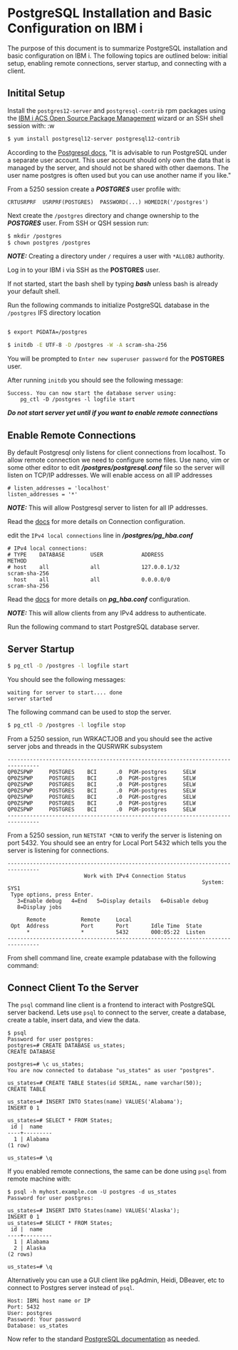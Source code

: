 # PostgreSQL Installation and Basic Configuration on IBM i

The purpose of this document is to summarize PostgreSQL installation and basic configuration on IBM i. The following topics are outlined below: initial setup, enabling remote connections, server startup, and connecting with a client.

## Initital Setup

Install the `postgres12-server` and `postgresql-contrib` rpm packages using the [IBM i ACS Open Source Package Management](https://www.ibm.com/support/pages/node/706903) wizard or an SSH shell session with:
:w
```bash
$ yum install postgresql12-server postgresql12-contrib
```

According to the [Postgresql docs](https://www.postgresql.org/docs/12/postgres-user.html), "It is advisable to run PostgreSQL under a separate user account. This user account should only own the data that is managed by the server, and should not be shared with other daemons. The user name postgres is often used but you can use another name if you like."

From a 5250 session create a ***POSTGRES*** user profile with:

```
CRTUSRPRF  USRPRF(POSTGRES)  PASSWORD(...) HOMEDIR('/postgres')
```

Next create the `/postgres` directory and change ownership to the ***POSTGRES*** user. From SSH or QSH session run:

```sh
$ mkdir /postgres
$ chown postgres /postgres
```

***NOTE:*** Creating a directory under `/` requires a user with `*ALLOBJ` authority.

Log in to your IBM i via SSH as the **POSTGRES** user.

If not started, start the bash shell by typing ***bash*** unless bash is already your default shell.

Run the following commands to initialize PostgreSQL database in the `/postgres` IFS directory location

```bash

$ export PGDATA=/postgres

$ initdb -E UTF-8 -D /postgres -W -A scram-sha-256
```

You will be prompted to `Enter new superuser password` for the **POSTGRES** user.

After running `initdb` you should see the following message:
```
Success. You can now start the database server using:
    pg_ctl -D /postgres -l logfile start
```
***Do not start server yet until if you want to enable remote connections***

## Enable Remote Connections

By default Postgresql only listens for client connections from localhost. To allow remote connection we need to configure some files. Use nano, vim or some other editor to edit ***/postgres/postgresql.conf*** file so the server will listen on TCP/IP addresses. We will enable access on all IP addresses

```
# listen_addresses = 'localhost'
listen_addresses = '*'
```
***NOTE:*** This will allow Postgresql server to listen for all IP addresses.

Read the [docs](https://www.postgresql.org/docs/12/runtime-config-connection.html) for more details on Connection configuration.

edit the `IPv4 local connections` line in ***/postgres/pg_hba.conf***

```
# IPv4 local connections:
# TYPE    DATABASE        USER            ADDRESS                 METHOD
# host    all             all             127.0.0.1/32            scram-sha-256
  host    all             all             0.0.0.0/0               scram-sha-256
```

Read the [docs](https://www.postgresql.org/docs/12/auth-pg-hba-conf.html) for more
details on ***pg_hba.conf*** configuration.

***NOTE:*** This will allow clients from any IPv4 address to authenticate.


Run the following command to start PostgreSQL database server.

## Server Startup

```bash
$ pg_ctl -D /postgres -l logfile start
```

You should see the following messages:
```
waiting for server to start.... done
server started
```

The following command can be used to stop the server.
```bash
$ pg_ctl -D /postgres -l logfile stop
```

From a 5250 session, run WRKACTJOB and you should see the active server jobs and threads in the QUSRWRK subsystem
```
--------------------------------------------------------------------------------
QP0ZSPWP     POSTGRES    BCI      .0  PGM-postgres     SELW
QP0ZSPWP     POSTGRES    BCI      .0  PGM-postgres     SELW
QP0ZSPWP     POSTGRES    BCI      .0  PGM-postgres     SELW
QP0ZSPWP     POSTGRES    BCI      .0  PGM-postgres     SELW
QP0ZSPWP     POSTGRES    BCI      .0  PGM-postgres     SELW
QP0ZSPWP     POSTGRES    BCI      .0  PGM-postgres     SELW
QP0ZSPWP     POSTGRES    BCI      .0  PGM-postgres     SELW
--------------------------------------------------------------------------------
```

From a 5250 session, run `NETSTAT *CNN` to verify the server is listening on port 5432. You should see an entry for Local Port 5432 which tells you the server is listening for connections.
```
--------------------------------------------------------------------------------
                        Work with IPv4 Connection Status                   
                                                             System:   SYS1
 Type options, press Enter.                                                
   3=Enable debug   4=End   5=Display details   6=Disable debug            
   8=Display jobs                                                          
                                                                           
      Remote           Remote     Local                                    
 Opt  Address          Port       Port       Idle Time  State              
      *                *          5432       000:05:22  Listen             
--------------------------------------------------------------------------------
```

From shell command line, create example pdatabase with the following command:

## Connect Client To the Server

The `psql` command line client is a frontend to interact with PostgreSQL server backend.
Lets use `psql` to connect to the server, create a database, create a table, insert data, and view the data.

```
$ psql
Password for user postgres:
postgres=# CREATE DATABASE us_states;
CREATE DATABASE

postgres=# \c us_states;
You are now connected to database "us_states" as user "postgres".

us_states=# CREATE TABLE States(id SERIAL, name varchar(50));
CREATE TABLE

us_states=# INSERT INTO States(name) VALUES('Alabama');
INSERT 0 1

us_states=# SELECT * FROM States;
 id |  name   
----+---------
  1 | Alabama
(1 row)

us_states=# \q
```

If you enabled remote connections, the same can be done using `psql` from remote machine with:

```
$ psql -h myhost.example.com -U postgres -d us_states
Password for user postgres: 

us_states=# INSERT INTO States(name) VALUES('Alaska');
INSERT 0 1
us_states=# SELECT * FROM States;
 id |  name   
----+---------
  1 | Alabama
  2 | Alaska
(2 rows)

us_states=# \q
```

Alternatively you can use a GUI client like pgAdmin, Heidi, DBeaver, etc to connect to Postgres server instead of `psql`.

```
Host: IBMi host name or IP
Port: 5432
User: postgres
Password: Your password
Database: us_states
```

Now refer to the standard [PostgreSQL documentation](https://www.postgresql.org/docs/) as needed.
